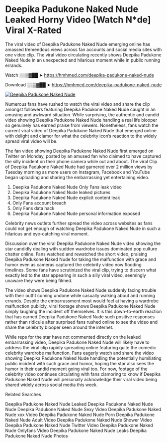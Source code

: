 ﻿# Deepika Padukone Naked Nude Leaked Horny Video [Watch N*de] Viral X-Rated

The viral video of ﻿Deepika Padukone Naked Nude emerging online has amassed tremendous views across fan accounts and social media sites with one video clip. The viral video circulating recently shows ﻿Deepika Padukone Naked Nude in an unexpected and hilarious moment while in public running errands. 

Watch ░░▒▓██ ➤ https://hmhmed.com/deepika-padukone-naked-nude

Download ░░▒▓██ ➤ https://hmhmed.com/deepika-padukone-naked-nude

[![Deepika Padukone Naked Nude](https://i.imgur.com/dJHk4Zq.gif)](https://hmhmed.com/deepika-padukone-naked-nude)

Numerous fans have rushed to watch the viral video and share the clip amongst followers featuring ﻿Deepika Padukone Naked Nude caught in an amusing and awkward situation. While surprising, the authentic and candid video showing ﻿Deepika Padukone Naked Nude handling a real life blooper so genuinely has earned praise from viewers. Nonetheless, fans watch the current viral video of ﻿Deepika Padukone Naked Nude that emerged online with delight and clamor for what the celebrity icon’s reaction to the widely spread viral video will be.

The fan video showing ﻿Deepika Padukone Naked Nude first emerged on Twitter on Monday, posted by an amused fan who claimed to have captured the silly incident on their phone camera while out and about. The viral Clip of ﻿Deepika Padukone Naked Nude had garnered over 2 million views by Tuesday morning as more users on Instagram, Facebook and YouTube began uploading and sharing the embarrassing yet entertaining video. 

1. ﻿Deepika Padukone Naked Nude Only Fans leak video
2. ﻿Deepika Padukone Naked Nude leaked pictures
3. ﻿Deepika Padukone Naked Nude explicit content leak
4. Only Fans account breach
5. Only Fans data hack
6. ﻿Deepika Padukone Naked Nude personal information exposed

Celebrity news outlets further spread the video across websites as fans could not get enough of watching ﻿Deepika Padukone Naked Nude in such a hilarious and eye-catching viral moment. 

Discussion over the viral ﻿Deepika Padukone Naked Nude video showing the star candidly dealing with sudden wardrobe issues dominated pop culture chatter online. Fans watched and rewatched the short video, praising ﻿Deepika Padukone Naked Nude for taking the malfunction with grace and humor even as cameras captured the celebrity video now flooding timelines. Some fans have scrutinized the viral clip, trying to discern what exactly led to the star appearing in such a silly viral video, seemingly unaware they were being filmed.

The video shows ﻿Deepika Padukone Naked Nude suddenly facing trouble with their outfit coming undone while casually walking about and running errands. Despite the embarrassment most would feel at having a wardrobe malfunction publicly, viral footage shows ﻿Deepika Padukone Naked Nude simply laughing the incident off themselves. It is this down-to-earth reaction that has earned ﻿Deepika Padukone Naked Nude such positive responses rather than ridicule after surprised fans rushed online to see the video and share the celebrity blooper seen around the internet.  

While reps for the star have not commented directly on the leaked embarrassing video, ﻿Deepika Padukone Naked Nude will likely have to address the viral clip rapidly spreading online featuring quite the comedic celebrity wardrobe malfunction. Fans eagerly watch and share the video showing ﻿Deepika Padukone Naked Nude handling the potentially humiliating public incident with such grace and humor, hoping the star also sees the humor in their candid moment going viral too. For now, footage of the celebrity video continues circulating with fans clamoring to know if ﻿Deepika Padukone Naked Nude will personally acknowledge their viral video being shared widely across social media this week.

Related Searches

﻿Deepika Padukone Naked Nude Leaked
﻿Deepika Padukone Naked Nude Nude
﻿Deepika Padukone Naked Nude Sexy Video
﻿Deepika Padukone Naked Nude xxx Video
﻿Deepika Padukone Naked Nude Porn
﻿Deepika Padukone Naked Nude Adult Video
﻿Deepika Padukone Naked Nude Shower Video
﻿Deepika Padukone Naked Nude Twitter Video
﻿Deepika Padukone Naked Nude Onlyfans Video
﻿Deepika Padukone Naked Nude Leaks
﻿Deepika Padukone Naked Nude Photos